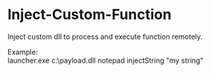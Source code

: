 # Inject-Custom-Function
Inject custom dll to process and execute function remotely.

Example:<br/>
launcher.exe c:\payload.dll notepad injectString "my string"
